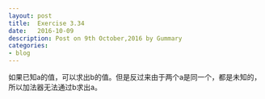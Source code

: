 ```yaml
---
layout: post
title:  Exercise 3.34
date:   2016-10-09
description: Post on 9th October,2016 by Gummary
categories:
- blog
---
```


如果已知a的值，可以求出b的值。但是反过来由于两个a是同一个，都是未知的，所以加法器无法通过b求出a。